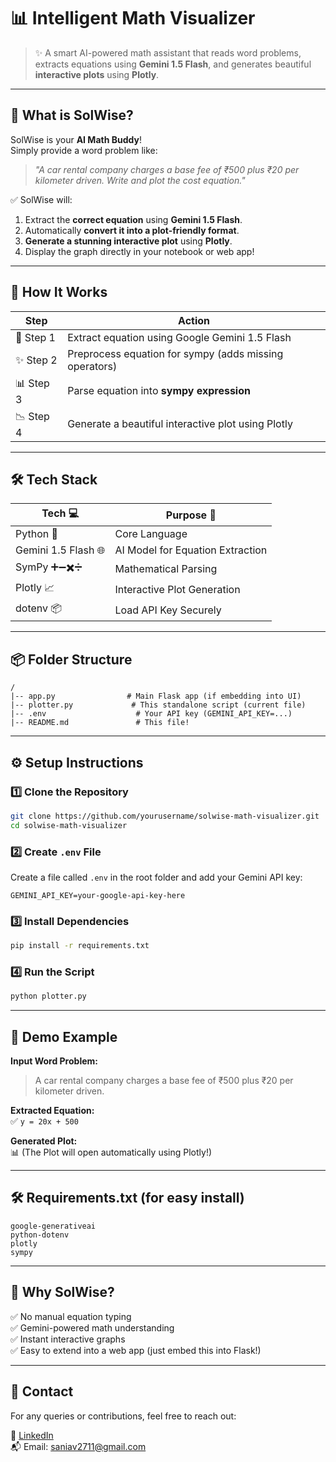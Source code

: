 

# 📊 Intelligent Math Visualizer

> ✨ A smart AI-powered math assistant that reads word problems, extracts equations using **Gemini 1.5 Flash**, and generates beautiful **interactive plots** using **Plotly**.

---

## 🚀 What is SolWise?

SolWise is your **AI Math Buddy**!  
Simply provide a word problem like:

> *"A car rental company charges a base fee of ₹500 plus ₹20 per kilometer driven. Write and plot the cost equation."*

✅ SolWise will:
1. Extract the **correct equation** using **Gemini 1.5 Flash**.
2. Automatically **convert it into a plot-friendly format**.
3. **Generate a stunning interactive plot** using **Plotly**.
4. Display the graph directly in your notebook or web app!

---

## 🔗 How It Works

| Step | Action |
|---|---|
| 🧠 Step 1 | Extract equation using Google Gemini 1.5 Flash |
| ✨ Step 2 | Preprocess equation for sympy (adds missing operators) |
| 📊 Step 3 | Parse equation into **sympy expression** |
| 📉 Step 4 | Generate a beautiful interactive plot using Plotly |

---

## 🛠️ Tech Stack

| Tech 💻 | Purpose 🎯 |
|---|---|
| Python 🐍 | Core Language |
| Gemini 1.5 Flash 🌐 | AI Model for Equation Extraction |
| SymPy ➕➖✖️➗ | Mathematical Parsing |
| Plotly 📈 | Interactive Plot Generation |
| dotenv 📦 | Load API Key Securely |

---

## 📦 Folder Structure

```plaintext
/
|-- app.py                # Main Flask app (if embedding into UI)
|-- plotter.py             # This standalone script (current file)
|-- .env                    # Your API key (GEMINI_API_KEY=...)
|-- README.md               # This file!
```

---

## ⚙️ Setup Instructions

### 1️⃣ Clone the Repository
```bash
git clone https://github.com/yourusername/solwise-math-visualizer.git
cd solwise-math-visualizer
```

### 2️⃣ Create `.env` File
Create a file called `.env` in the root folder and add your Gemini API key:
```
GEMINI_API_KEY=your-google-api-key-here
```

### 3️⃣ Install Dependencies
```bash
pip install -r requirements.txt
```

### 4️⃣ Run the Script
```bash
python plotter.py
```

---

## 🎥 Demo Example
**Input Word Problem:**
> A car rental company charges a base fee of ₹500 plus ₹20 per kilometer driven.

**Extracted Equation:**  
✅ `y = 20x + 500`

**Generated Plot:**  
📊 (The Plot will open automatically using Plotly!)

---

## 🛠️ Requirements.txt (for easy install)

```text
google-generativeai
python-dotenv
plotly
sympy
```

---

## 🏅 Why SolWise?

✅ No manual equation typing  
✅ Gemini-powered math understanding  
✅ Instant interactive graphs  
✅ Easy to extend into a web app (just embed this into Flask!)

---

## 📧 Contact

For any queries or contributions, feel free to reach out:

🔗 [LinkedIn](https://www.linkedin.com/in/sania-verma-146514231/)  
📬 Email: saniav2711@gmail.com
